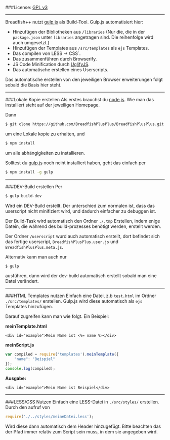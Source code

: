 ###License: [GPL v3](LICENSE)
___
Breadfish++ nutzt [gulp.js](http://gulpjs.com/) als Build-Tool. Gulp.js automatisiert hier:
* Hinzufügen der Bibliotheken aus `/libraries` (Nur die, die in der `package.json` unter `libraries` angetragen sind. Die reihenfolge wird auch umgesetzt.)
* Hinzufügen der Templates aus `/src/templates` als `ejs` Templates.
* Das compilen von LESS → CSS´.
* Das zusammenführen durch Browserify.
* JS Code Minification durch [UglifyJS](http://lisperator.net/uglifyjs/).
* Das automatische erstellen eines Userscripts.

Das automatische erstellen von den jeweiligen Browser erweiterungen folgt sobald die Basis hier steht.

___
###Lokale Kopie erstellen
Als erstes brauchst du [node.js](http://nodejs.org/). Wie man das installiert steht auf der jeweiligen Homepage.

Dann 
```bash
$ git clone https://github.com/BreadfishPlusPlus/BreadfishPlusPlus.git
```
um eine Lokale kopie zu erhalten, und 
```bash
$ npm install
```
um alle abhängigkeiten zu installieren.

Solltest du [gulp.js](https://github.com/gulpjs/gulp/blob/master/docs/getting-started.md#getting-started) noch nciht installiert haben, geht das einfach per
```bash
$ npm install -g gulp
```

___
###DEV-Build erstellen
Per
```bash
$ gulp build-dev
```
Wird ein DEV-Build erstellt. Der unterschied zum normalen ist, dass das userscript nicht minifiziert wird, und dadurch einfacher zu debuggen ist. 

Der Build-Task wird automatisch den Ordner `./.tmp` Erstellen, indem enige Datein, die während des build-prozesses benötigt werden, erstellt werden.

Der Ordner `/userscript` wurd auch automatisch erstellt, dort befindet sich das fertige userscript, `BreadfishPlusPlus.user.js` und `BreadfishPlusPlus.meta.js`.


Alternativ kann man auch nur
```bash
$ gulp
```
ausführen, dann wird der dev-build automatisch erstellt sobald man eine Datei verändert.

___
###HTML Templates nutzen
Einfach eine Datei, z.b `test.html` im Ordner `./src/templates/` erstellen. Gulp.js wird diese automatisch als `ejs` Templates hinzufügen. 

Darauf zugreifen kann man wie folgt. Ein Beispiel:

**meinTemplate.html**
```ejs
<div id="example">Mein Name ist <%= name %></div>
```
**meinScript.js**
```javascript
var compiled = require('templates').meinTemplate({
    "name": "Beispiel"
});
console.log(compiled);
```
**Ausgabe:**
```
<div id="example">Mein Name ist Beispiel</div>
```

___
###LESS/CSS Nutzen
Einfach eine LESS-Datei in `./src/styles/` erstellen. Durch den aufruf von
```javascript
require('./../styles/meineDatei.less');
```
Wird diese dann automatisch dem Header hinzugefügt. Bitte beachten das der Pfad immer relativ zum Script sein muss, in dem sie angegeben wird.